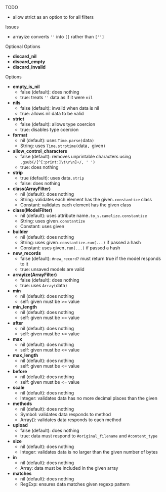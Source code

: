 TODO
* allow strict as an option to for all filters

Issues
* arrayize converts `''` into `[]` rather than `['']`

Optional Options
* **discard_nil**
* **discard_empty**
* **discard_invalid**

Options
* **empty_is_nil**
  * false (default): does nothing
  * true: treats `''` data as if it were `nil`
* **nils**
  * false (default): invalid when data is nil
  * true: allows nil data to be valid
* **strict**
  * false (default): allows type coercion
  * true: disables type coercion
* **format**
  * nil (default): uses `Time.parse(`data`)`
  * String: uses `Time.strptime(`data`, `given`)`
* **allow_control_characters**
  * false (default): removes unprintable characters using `.gsub(/[^[:print:]\t\r\n]+/, ' ')`
  * true: does nothing
* **strip**
  * true (default): uses data`.strip`
  * false: does nothing
* **class(ArrayFilter)**
  * nil (default): does nothing
  * String: validates each element has the given`.constantize` class
  * Constant: validates each element has the given class
* **class(ModelFilter)**
  * nil (default): uses attribute name`.to_s.camelize.constantize`
  * String: uses given`.constantize`
  * Constant: uses given
* **builder**
  * nil (default): does nothing
  * String: uses given`.constantize.run(...)` if passed a hash
  * Constant: uses given`.run(...)` if passed a hash
* **new_records**
  * false (default): `#new_record?` must return true if the model responds to it
  * true: unsaved models are valid
* **arrayize(ArrayFilter)**
  * false (default): does nothing
  * true: uses `Array(`data`)`
* **min**
  * nil (default): does nothing
  * self: given must be >= value
* **min_length**
  * nil (default): does nothing
  * self: given must be >= value
* **after**
  * nil (default): does nothing
  * self: given must be >= value
* **max**
  * nil (default): does nothing
  * self: given must be <= value
* **max_length**
  * nil (default): does nothing
  * self: given must be <= value
* **before**
  * nil (default): does nothing
  * self: given must be <= value
* **scale**
  * nil (default): does nothing
  * Integer: validates data has no more decimal places than the given
* **methods**
  * nil (default): does nothing
  * Symbol: validates data responds to method
  * Array(<Symbol>): validates data responds to each method
* **upload**
  * false (default): does nothing
  * true: data must respond to `#original_filename` and `#content_type`
* **size**
  * nil (default): does nothing
  * Integer: validates data is no larger than the given number of bytes
* **in**
  * nil (default): does nothing
  * Array: data must be included in the given array
* **matches**
  * nil (default): does nothing
  * RegExp: ensures data matches given regexp pattern
